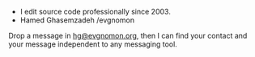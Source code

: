 - I edit source code professionally since 2003.
- Hamed Ghasemzadeh /evgnomon

Drop a message in hg@evgnomon.org, then I can find your contact and your message independent to any messaging tool.
